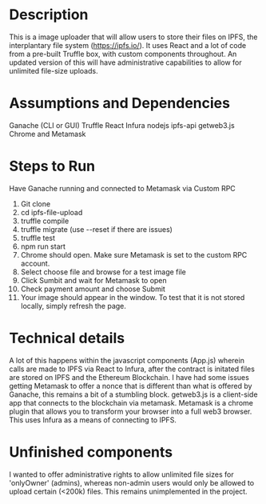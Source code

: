 

# Description
This is a image uploader that will allow users to store their files on IPFS, the interplantary file system (https://ipfs.io/).  It uses React and a lot of code from a pre-built Truffle box, with custom components throughout.  An updated version of this will have administrative capabilities to allow for unlimited file-size uploads.

# Assumptions and Dependencies
Ganache (CLI or GUI)
Truffle 
React
Infura
nodejs
ipfs-api
getweb3.js
Chrome and Metamask


# Steps to Run

Have Ganache running and connected to Metamask via Custom RPC

1. Git clone
2. cd ipfs-file-upload
3. truffle compile
4. truffle migrate (use --reset if there are issues)
5. truffle test
6. npm run start
7. Chrome should open.  Make sure Metamask is set to the custom RPC account.
8. Select choose file and browse for a test image file
9. Click Sumbit and wait for Metamask to open
10. Check payment amount and choose Submit
11. Your image should appear in the window.  To test that it is not stored locally, simply refresh the page.

# Technical details

A lot of this happens within the javascript components (App.js) wherein calls are made to IPFS via React to Infura, after the contract is initated files are stored on IPFS and the Ethereum Blockchain.  I have had some issues getting Metamask to offer a nonce that is different than what is offered by Ganache, this remains a bit of a stumbling block.  getweb3.js is a client-side app that connects to the blockchain via metamask.  Metamask is a chrome plugin that allows you to transform your browser into a full web3 browser.  This uses Infura as a means of connecting to IPFS.

# Unfinished components
I wanted to offer administrative rights to allow unlimited file sizes for 'onlyOwner' (admins), whereas non-admin users would only be allowed to upload certain (<200k) files.  This remains unimplemented in the project.
